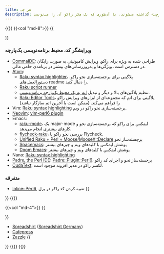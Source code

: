```yaml
---
title: هر چی
description: تمام چیزهایی که در دسته‌بندی‌های دیگر قرار نمی‌گیرند در «هرچی» گذاشته می‌شوند، یا آن‌طوری که یک هکر راکو آن را می‌نویسد، *.
---
```


{{<row>}}
{{<col "md-8">}}
{{<section id="Whatever" heading="ویرایشگر کد، محیط برنامه‌نویسی یک‌پارچه و *">}}
### ویرایشگر کد، محیط برنامه‌نویسی یک‌پارچه
- [CommaIDE](https://commaide.com/): طراحی شده به ویژه برای راکو. ویرایش کامیونیتی به صورت رایگان در دسترس است، ویژگی‌ها و به‌روزرسانی‌های بیشتر در برنامه‌ی حامی مالی.
- [Atom](https://atom.io/):
  - [Raku syntax highlighter](https://atom.io/packages/language-perl6)، پلاگینی برای برجسته‌سازی نحو راکو. دستورالعمل‌های readme را دنبال کنید.
  - [Raku script runner](https://atom.io/packages/script)
  - تنظیم پلاگین‌های بالا و دیگر و تبدیل [اتم به یک محیط یک‌پارچه برنامه‌نویسی](https://github.com/perl6/Atom-as-a-Perl6-IDE).
  - [Raku Editor Tools](https://atom.io/packages/atom-perl6-editor-tools)، پلاگینی برای اتم که مجموعه‌ای از ابزارهای ویرایش راکو را فراهم می‌کند. (ممکن است با آخرین اتم سازگار نباشد)
- Vim: [Raku syntax highlighting](https://github.com/Raku/vim-raku) برجسته‌سازی نحو راکو در ویم.
- [Neovim](https://neovim.io/): [vim-perl6 plugin](https://github.com/vim-perl/vim-perl6)
- Emacs:
  - [raku-mode](https://github.com/Raku/raku-mode)، یک major-mode ایمکس برای راکو که برجسته‌سازی نحو و کارهای بیشتری انجام می‌دهد.
  - [flycheck-raku](https://github.com/Raku/flycheck-raku)، بررسی نحو راکو با Flycheck.
  - [Unified Raku + Perl + Moose/MooseX::Declare](https://github.com/jrockway/cperl-mode) برجسته‌ساز نحو
  - [Spacemacs](https://github.com/syl20bnr/spacemacs): پوشش ایمکس با کلیدهای ویم و چیزهای بیشتر
  - [Doom Emacs](https://github.com/hlissner/doom-emacs): پوشش ایمکس با کلیدهای ویم و چیزهای بیشتر
- Nano: [Raku syntax highlighting](https://github.com/hankache/raku.nanorc)
- [Padre, the Perl IDE](http://padre.perlide.org/): [Padre::Plugin::Perl6](https://metacpan.org/pod/Padre::Plugin::Perl6)، برجسته‌ساز نحو و اجرای کد راکو
- [CudaText](http://uvviewsoft.com/cudatext/): لکسر راکو در مدیر افزونه موجود است.
### متفرقه
- [Inline::Perl6](https://metacpan.org/pod/Inline::Perl6), تعبیه کردن کد راکو در پرل
{{</section>}}
{{</col>}}

{{<col "md-4">}}
{{<section id="Merchandising" heading="تجارت">}}
- [Spreadshirt](https://rakudo.spreadshirt.com/) ([Spreadshirt Germany](https://rakudo.spreadshirt.net/de/DE/Shop/))
- [Cafepress](https://cafepress.com/rakudo)
- [Zazzle](https://www.zazzle.com/rakudo)
{{</section>}}
{{</col>}}
{{</row>}}